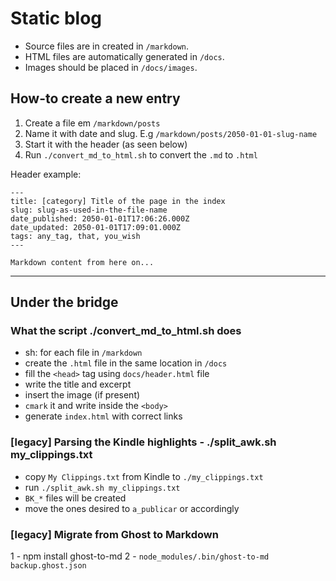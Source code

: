 # Static blog

* Source files are in created in `/markdown`.
* HTML files are automatically generated in `/docs`.
* Images should be placed in `/docs/images`.


## How-to create a new entry

1. Create a file em `/markdown/posts`
2. Name it with date and slug. E.g `/markdown/posts/2050-01-01-slug-name`
3. Start it with the header (as seen below)
4. Run `./convert_md_to_html.sh` to convert the `.md` to `.html`

Header example:
```
---
title: [category] Title of the page in the index
slug: slug-as-used-in-the-file-name
date_published: 2050-01-01T17:06:26.000Z
date_updated: 2050-01-01T17:09:01.000Z
tags: any_tag, that, you_wish
---

Markdown content from here on...
```


---

## Under the bridge

### What the script ./convert_md_to_html.sh does

* sh: for each file in `/markdown`
* create the `.html` file in the same location in `/docs`
* fill the `<head>` tag using `docs/header.html` file
* write the title and excerpt
* insert the image (if present)
* `cmark` it and write inside the `<body>`
* generate `index.html` with correct links


### [legacy] Parsing the Kindle highlights - ./split_awk.sh my_clippings.txt

* copy `My Clippings.txt` from Kindle to `./my_clippings.txt`
* run `./split_awk.sh my_clippings.txt`
* `BK_*` files will be created
* move the ones desired to `a_publicar` or accordingly


### [legacy] Migrate from Ghost to Markdown

1 - npm install ghost-to-md
2 - `node_modules/.bin/ghost-to-md backup.ghost.json`
